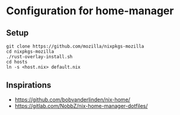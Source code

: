 # Configuration for home-manager

## Setup

```
git clone https://github.com/mozilla/nixpkgs-mozilla
cd nixpkgs-mozilla
./rust-overlay-install.sh
cd hosts
ln -s <host.nix> default.nix
```

## Inspirations

- https://github.com/bobvanderlinden/nix-home/
- https://gitlab.com/NobbZ/nix-home-manager-dotfiles/
